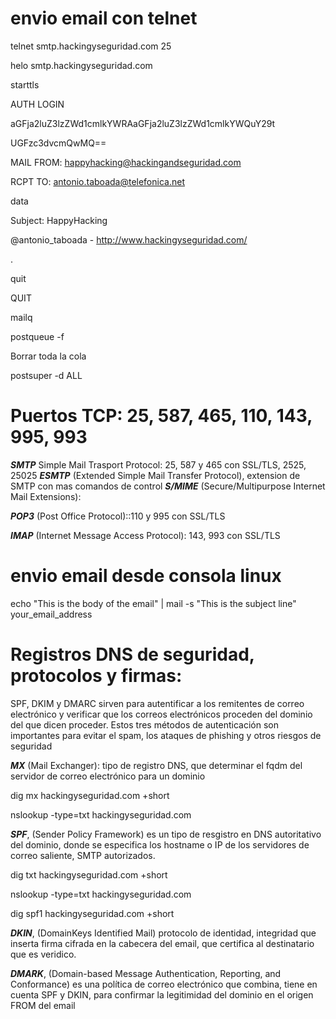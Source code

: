 # envio email con telnet

telnet smtp.hackingyseguridad.com 25

helo smtp.hackingyseguridad.com

starttls 

AUTH LOGIN

aGFja2luZ3lzZWd1cmlkYWRAaGFja2luZ3lzZWd1cmlkYWQuY29t

UGFzc3dvcmQwMQ==

MAIL FROM: <happyhacking@hackingandseguridad.com> 

RCPT TO: antonio.taboada@telefonica.net

data

Subject: HappyHacking

@antonio_taboada  - http://www.hackingyseguridad.com/ 

.

quit

QUIT


mailq

postqueue -f

Borrar toda la cola

postsuper -d ALL


# Puertos TCP:  25, 587, 465, 110, 143, 995, 993

***SMTP*** Simple Mail Trasport Protocol: 25, 587 y 465 con SSL/TLS, 2525, 25025 
***ESMTP*** (Extended Simple Mail Transfer Protocol), extension de SMTP con mas comandos de control
***S/MIME*** (Secure/Multipurpose Internet Mail Extensions): 

***POP3*** (Post Office Protocol)::110 y 995 con SSL/TLS

***IMAP***  (Internet Message Access Protocol): 143, 993 con SSL/TLS

# envio email desde consola linux

echo "This is the body of the email" | mail -s "This is the subject line" your_email_address

# Registros DNS de seguridad, protocolos y firmas:



SPF, DKIM y DMARC sirven para autentificar a los remitentes de correo electrónico y verificar que los correos electrónicos proceden del dominio del que dicen proceder. Estos tres métodos de autenticación son importantes para evitar el spam, los ataques de phishing y otros riesgos de seguridad 

***MX*** (Mail Exchanger): tipo de registro DNS, que determinar el fqdm del servidor de correo electrónico para un dominio

dig mx hackingyseguridad.com +short

nslookup -type=txt hackingyseguridad.com 

***SPF***, (Sender Policy Framework) es un tipo de resgistro en DNS autoritativo del dominio, donde se especifica los hostname o IP de los servidores de correo saliente, SMTP autorizados.

dig txt hackingyseguridad.com +short

nslookup -type=txt hackingyseguridad.com

dig spf1 hackingyseguridad.com +short

***DKIN***, (DomainKeys Identified Mail) protocolo de identidad, integridad que inserta firma cifrada en la cabecera del email, que certifica al destinatario que es veridico.



***DMARK***,  (Domain-based Message Authentication, Reporting, and Conformance) es una política de correo electrónico que combina, tiene en cuenta SPF y DKIN, para confirmar la legitimidad del dominio en el origen FROM del email
